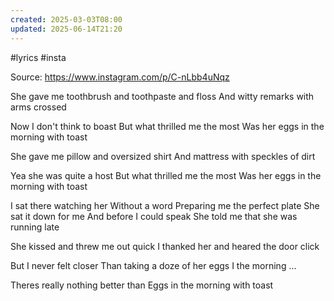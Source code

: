 ```yaml
---
created: 2025-03-03T08:00
updated: 2025-06-14T21:20
---
```

#lyrics #insta 

Source: https://www.instagram.com/p/C-nLbb4uNqz

She gave me toothbrush and toothpaste and floss
And witty remarks with arms crossed

Now I don't think to boast
But what thrilled me the most
Was her eggs in the morning with toast

She gave me pillow and oversized shirt
And mattress with speckles of dirt

Yea she was quite a host
But what thrilled me the most
Was her eggs in the morning with toast

I sat there watching her 
Without a word
Preparing me the perfect plate
She sat it down for me 
And before I could speak
She told me that she was running late

She kissed and threw me out quick
I thanked her and heared the door click

But I never felt closer
Than taking a doze of her
eggs I the morning ...

Theres really nothing better than
Eggs in the morning with toast